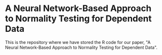 # A Neural Network-Based Approach to Normality Testing for Dependent Data

This is the repository where we have stored the R code for our paper, "A Neural Network-Based Approach to Normality Testing for Dependent Data".
